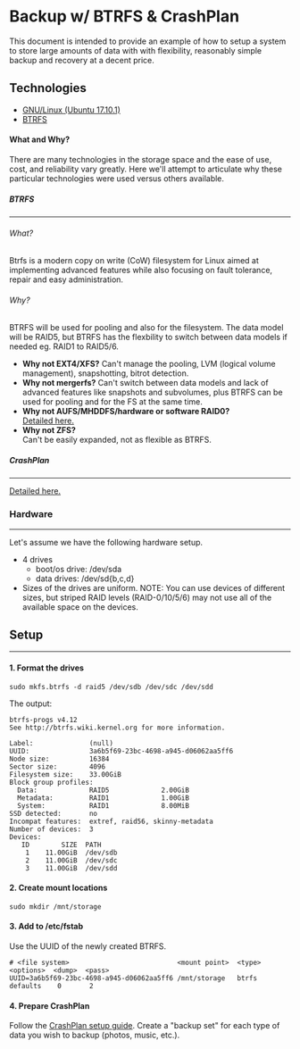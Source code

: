 # Backup w/ BTRFS & CrashPlan
This document is intended to provide an example of how to setup a system to store large amounts of data with with flexibility, reasonably simple backup and recovery at a decent price.

## Technologies
* [GNU/Linux (Ubuntu 17.10.1)](https://ubuntu.com)
* [BTRFS](https://btrfs.wiki.kernel.org)

#### What and Why?
There are many technologies in the storage space and the ease of use, cost, and reliability vary greatly. Here we'll attempt to articulate why these particular technologies were used versus others available.

##### BTRFS
---
###### What?
Btrfs is a modern copy on write (CoW) filesystem for Linux aimed at implementing advanced features while also focusing on fault tolerance, repair and easy administration.
###### Why?
BTRFS will be used for pooling and also for the filesystem. The data model will be RAID5, but BTRFS has the flexbility to switch between data models if needed eg. RAID1 to RAID5/6.
* **Why not EXT4/XFS?**
Can't manage the pooling, LVM (logical volume management), snapshotting, bitrot detection.
* **Why not mergerfs?**
Can't switch between data models and lack of advanced features like snapshots and subvolumes, plus BTRFS can be used for pooling and for the FS at the same time.
* **Why not AUFS/MHDDFS/hardware or software RAID0?**  
[Detailed here.](/docs/backup_(mergerfs,crashplan,snapraid).md#why)
* **Why not ZFS?**  
Can't be easily expanded, not as flexible as BTRFS.

##### CrashPlan
---
[Detailed here.](/docs/backup_(mergerfs,crashplan).md#crashplan)

### Hardware
---
Let's assume we have the following hardware setup.
* 4 drives
  * boot/os drive: /dev/sda
  * data drives: /dev/sd{b,c,d}
* Sizes of the drives are uniform.
NOTE: You can use devices of different sizes, but striped RAID levels (RAID-0/10/5/6) may not use all of the available space on the devices.

## Setup
---
#### 1. Format the drives
`sudo mkfs.btrfs -d raid5 /dev/sdb /dev/sdc /dev/sdd`

The output:
```
btrfs-progs v4.12
See http://btrfs.wiki.kernel.org for more information.

Label:              (null)
UUID:               3a6b5f69-23bc-4698-a945-d06062aa5ff6
Node size:          16384
Sector size:        4096
Filesystem size:    33.00GiB
Block group profiles:
  Data:             RAID5             2.00GiB
  Metadata:         RAID1             1.00GiB
  System:           RAID1             8.00MiB
SSD detected:       no
Incompat features:  extref, raid56, skinny-metadata
Number of devices:  3
Devices:
   ID        SIZE  PATH
    1    11.00GiB  /dev/sdb
    2    11.00GiB  /dev/sdc
    3    11.00GiB  /dev/sdd
```

#### 2. Create mount locations
`sudo mkdir /mnt/storage`

#### 3. Add to /etc/fstab
Use the UUID of the newly created BTRFS.
```
# <file system>                           <mount point>  <type>  <options>  <dump>  <pass>
UUID=3a6b5f69-23bc-4698-a945-d06062aa5ff6 /mnt/storage   btrfs    defaults    0       2

```

#### 4. Prepare CrashPlan
Follow the [CrashPlan setup guide](setup_(crashplan).md). Create a "backup set" for each type of data you wish to backup (photos, music, etc.).
